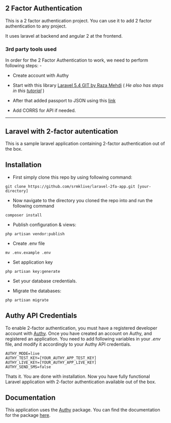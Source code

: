 ## 2 Factor Authentication
This is a 2 factor authentication project. 
You can use it to add 2 factor authentication to any project.

It uses laravel at backend and angular 2 at the frontend.

### 3rd party tools used

In order for the 2 Factor Authentication to work, we need to perform following steps: -

- Create account with Authy

- Start with this library [Laravel 5.4 GIT by Raza Mehdi](https://github.com/srmklive/laravel-2fa-demo)
( _He also has steps in this [tutorial](https://github.com/srmklive/laravel-twofactor-authentication/)_ )

- After that added passport to JSON using this [link](https://laravel.com/docs/5.4/passport)

- Add CORRS for API if needed. 

----------------


## Laravel with 2-factor autentication

This is a sample laravel application containing 2-factor authentication out of the box.


## Installation
* First simply clone this repo by using following command:
```
git clone https://github.com/srmklive/laravel-2fa-app.git [your-directory]
```

* Now navigate to the directory you cloned the repo into and run the following command
```
composer install
```

* Publish configuration & views:
```
php artisan vendor:publish
```

* Create .env file
```
mv .env.example .env
```

* Set application key
```
php artisan key:generate
```

* Set your database credentials.

* Migrate the databases:
```
php artisan migrate
```

## Authy API Credentials
To enable 2-factor authentication, you must have a registered developer account with [Authy](https://www.authy.com/). Once you have created an account on Authy, and registered an application. You need to add following variables in your *.env* file, and modify it accordingly to your Authy API credentials.
```
AUTHY_MODE=live
AUTHY_TEST_KEY=[YOUR_AUTHY_APP_TEST_KEY]
AUTHY_LIVE_KEY=[YOUR_AUTHY_APP_LIVE_KEY]
AUTHY_SEND_SMS=false
```

Thats it. You are done with installation. Now you have fully functional Laravel application with 2-factor authentication available out of the box. 

## Documentation

This application uses the [Authy](https://github.com/srmklive/laravel-twofactor-authentication) package. You can find the documentation for the package [here](https://github.com/srmklive/laravel-twofactor-authentication/blob/master/README.md).
